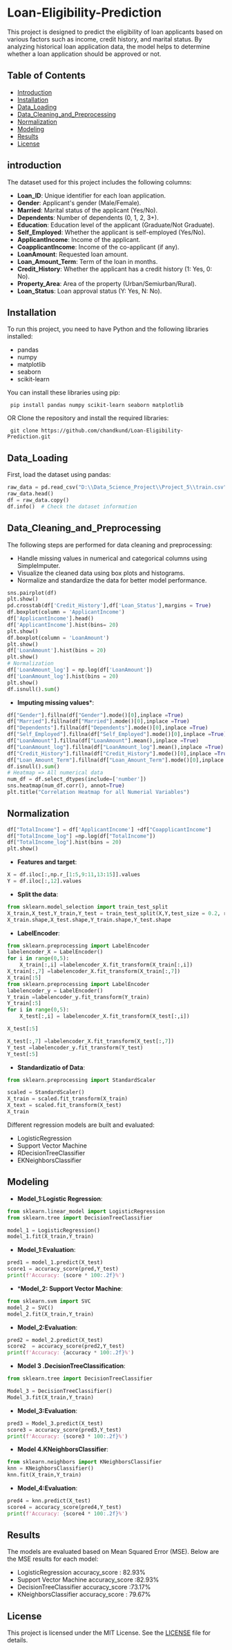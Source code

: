 # Loan-Eligibility-Prediction
This project is designed to predict the eligibility of loan applicants based on various factors such as income, credit history, and marital status. By analyzing historical loan application data, the model helps to determine whether a loan application should be approved or not.


## Table of Contents
- [Introduction](#introduction)
- [Installation](#installation)
- [Data_Loading](#data_loading)
- [Data_Cleaning_and_Preprocessing](#data_cleaning_and_preprocessing)
- [Normalization](#normalization)
- [Modeling](#modeling)
- [Results](#results)
- [License](#license)

## introduction
The dataset used for this project includes the following columns:
- **Loan_ID**: Unique identifier for each loan application.
- **Gender**: Applicant's gender (Male/Female).
- **Married**: Marital status of the applicant (Yes/No).
- **Dependents**: Number of dependents (0, 1, 2, 3+).
- **Education**: Education level of the applicant (Graduate/Not Graduate).
- **Self_Employed**: Whether the applicant is self-employed (Yes/No).
- **ApplicantIncome**: Income of the applicant.
- **CoapplicantIncome**: Income of the co-applicant (if any).
- **LoanAmount**: Requested loan amount.
- **Loan_Amount_Term**: Term of the loan in months.
- **Credit_History**: Whether the applicant has a credit history (1: Yes, 0: No).
- **Property_Area**: Area of the property (Urban/Semiurban/Rural).
- **Loan_Status**: Loan approval status (Y: Yes, N: No).
## Installation
To run this project, you need to have Python and the following libraries installed:

- pandas
- numpy
- matplotlib
- seaborn
- scikit-learn
  
You can install these libraries using pip:

     pip install pandas numpy scikit-learn seaborn matplotlib
  
OR 
Clone the repository and install the required libraries:

     git clone https://github.com/chandkund/Loan-Eligibility-Prediction.git

## Data_Loading
First, load the dataset using pandas:
```python
raw_data = pd.read_csv("D:\\Data_Science_Project\\Project_5\\train.csv")
raw_data.head()
df = raw_data.copy()
df.info()  # Check the dataset information
```

## Data_Cleaning_and_Preprocessing
The following steps are performed for data cleaning and preprocessing:

-  Handle missing values in numerical and categorical columns using SimpleImputer.
-  Visualize the cleaned data using box plots and histograms.
-  Normalize and standardize the data for better model performance.
```python 
sns.pairplot(df)
plt.show()
pd.crosstab(df['Credit_History'],df['Loan_Status'],margins = True)
df.boxplot(column = 'ApplicantIncome')
df['ApplicantIncome'].head()
df['ApplicantIncome'].hist(bins= 20)
plt.show()
df.boxplot(column = 'LoanAmount')
plt.show()
df['LoanAmount'].hist(bins = 20)
plt.show()
# Normalization
df['LoanAmount_log'] = np.log(df['LoanAmount'])
df['LoanAmount_log'].hist(bins = 20)
plt.show()
df.isnull().sum()
```
- **Imputing missing values***:
```python 
df["Gender"].fillna(df["Gender"].mode()[0],inplace =True)
df["Married"].fillna(df["Married"].mode()[0],inplace =True)
df["Dependents"].fillna(df["Dependents"].mode()[0],inplace =True)
df["Self_Employed"].fillna(df["Self_Employed"].mode()[0],inplace =True)
df["LoanAmount"].fillna(df["LoanAmount"].mean(),inplace =True)
df["LoanAmount_log"].fillna(df["LoanAmount_log"].mean(),inplace =True)
df["Credit_History"].fillna(df["Credit_History"].mode()[0],inplace =True)
df["Loan_Amount_Term"].fillna(df["Loan_Amount_Term"].mode()[0],inplace =True)
df.isnull().sum()
# Heatmap => All numerical data 
num_df = df.select_dtypes(include=['number']) 
sns.heatmap(num_df.corr(), annot=True)
plt.title("Correlation Heatmap for all Numerial Variables")
```

 ## Normalization
```python 
df["TotalIncome"] = df['ApplicantIncome'] +df["CoapplicantIncome"]
df["TotalIncome_log"] =np.log(df["TotalIncome"])
df["TotalIncome_log"].hist(bins = 20)
plt.show()
```

 - **Features and target**:
 ```python
X = df.iloc[:,np.r_[1:5,9:11,13:15]].values
Y = df.iloc[:,12].values
```

- **Split the data**:
```python
from sklearn.model_selection import train_test_split
X_train,X_test,Y_train,Y_test = train_test_split(X,Y,test_size = 0.2, random_state= 0)
X_train.shape,X_test.shape,Y_train.shape,Y_test.shape
```
- **LabelEncoder**:

```python
from sklearn.preprocessing import LabelEncoder
labelencoder_X = LabelEncoder()
for i in range(0,5):
    X_train[:,i] =labelencoder_X.fit_transform(X_train[:,i])
X_train[:,7] =labelencoder_X.fit_transform(X_train[:,7])
X_train[:5]
from sklearn.preprocessing import LabelEncoder
labelencoder_y = LabelEncoder()
Y_train =labelencoder_y.fit_transform(Y_train)
Y_train[:5]
for i in range(0,5):
    X_test[:,i] = labelencoder_X.fit_transform(X_test[:,i])

X_test[:5]

X_test[:,7] =labelencoder_X.fit_transform(X_test[:,7])
Y_test =labelencoder_y.fit_transform(Y_test)
Y_test[:5]
```

- **Standardizatio of Data**:
```python
from sklearn.preprocessing import StandardScaler 

scaled = StandardScaler()
X_train = scaled.fit_transform(X_train)
X_text = scaled.fit_transform(X_test)
X_train
```

Different regression models are built and evaluated:

- LogisticRegression
- Support Vector Machine
- RDecisionTreeClassifier
- EKNeighborsClassifier

## Modeling

- **Model_1:Logistic Regression**:
```python
from sklearn.linear_model import LogisticRegression
from sklearn.tree import DecisionTreeClassifier

model_1 = LogisticRegression()
model_1.fit(X_train,Y_train)
```
- **Model_1:Evaluation**: 
```python
pred1 = model_1.predict(X_test)
score1 = accuracy_score(pred,Y_test)
print(f'Accuracy: {score * 100:.2f}%')
```

- ***Model_2: Support Vector Machine**:
```python
from sklearn.svm import SVC
model_2 = SVC()
model_2.fit(X_train,Y_train)
```
- **Model_2:Evaluation**:
```python
pred2 = model_2.predict(X_test)
score2  = accuracy_score(pred2,Y_test)
print(f'Accuracy: {accuracy * 100:.2f}%')
```
- **Model 3 .DecisionTreeClassification**:

```python
from sklearn.tree import DecisionTreeClassifier

Model_3 = DecisionTreeClassifier()
Model_3.fit(X_train,Y_train)
```
- **Model_3:Evaluation**: 

```python
pred3 = Model_3.predict(X_test)
score3 = accuracy_score(pred3,Y_test)
print(f'Accuracy: {score3 * 100:.2f}%')
```
- **Model 4.KNeighborsClassifier**:

```python
from sklearn.neighbors import KNeighborsClassifier
knn = KNeighborsClassifier()
knn.fit(X_train,Y_train)
```
- **Model_4:Evaluation**: 
```python
pred4 = knn.predict(X_test)
score4 = accuracy_score(pred4,Y_test)
print(f'Accuracy: {score4 * 100:.2f}%')
```


## Results
The models are evaluated based on Mean Squared Error (MSE). Below are the MSE results for each model:

- LogisticRegression accuracy_score  : 82.93%
- Support Vector Machine  accuracy_score  :82.93%
- DecisionTreeClassifier accuracy_score  :73.17%
- KNeighborsClassifier accuracy_score  : 79.67%

## License
This project is licensed under the MIT License. See the [LICENSE](LICENSE) file for details.


